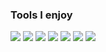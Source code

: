 
### Tools I enjoy
[![](https://img.shields.io/badge/OS-Debian-informational?style=for-the-badge&logo=debian&logoColor=white&color=cc241d)](https://www.debian.org/)
[![](https://img.shields.io/badge/Code-LaTeX-informational?style=for-the-badge&logo=latex&logoColor=white&color=cc241d)](https://www.latex-project.org/)
[![](https://img.shields.io/badge/Editor-Emacs-informational?style=for-the-badge&logo=gnu-emacs&logoColor=white&color=cc241d)](https://www.gnu.org/software/emacs/)
[![](https://img.shields.io/badge/Code-Julia-informational?style=for-the-badge&logo=julia&logoColor=white&color=cc241d)](https://julialang.org/)
[![](https://img.shields.io/badge/Code-Rust-informational?style=for-the-badge&logo=rust&logoColor=white&color=cc241d)](https://www.rust-lang.org/)
[![](https://img.shields.io/badge/Code-Git-informational?style=for-the-badge&logo=git&logoColor=white&color=cc241d)](https://github.com/mashu)
[![](https://img.shields.io/badge/Code-Python-informational?style=for-the-badge&logo=python&logoColor=white&color=cc241d)](https://www.python.org/)

